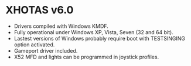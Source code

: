 # XHOTAS v6.0

- Drivers compiled with Windows KMDF.
- Fully operational under Windows XP, Vista, Seven (32 and 64 bit).
- Lastest versions of Windows probably require boot with TESTSINGING option activated.
- Gameport driver included.
- X52 MFD and lights can be programmed in joystick profiles.
